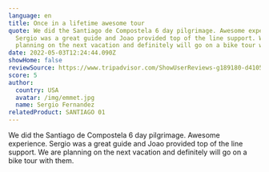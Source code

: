 ```yaml
---
language: en
title: Once in a lifetime awesome tour
quote: We did the Santiago de Compostela 6 day pilgrimage. Awesome experience.
  Sergio was a great guide and Joao provided top of the line support. We are
  planning on the next vacation and definitely will go on a bike tour with them.
date: 2022-05-03T12:24:44.090Z
showHome: false
reviewSource: https://www.tripadvisor.com/ShowUserReviews-g189180-d4105907-r840739527-Top_Bike_Tours_Portugal-Porto_Porto_District_Northern_Portugal.html
score: 5
author:
  country: USA
  avatar: /img/emmet.jpg
  name: Sergio Fernandez
relatedProduct: SANTIAGO 01
---
```

We did the Santiago de Compostela 6 day pilgrimage. Awesome experience. Sergio was a great guide and Joao provided top of the line support. We are planning on the next vacation and definitely will go on a bike tour with them.